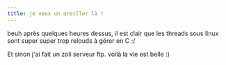 ```yaml
---
title: je veux un oreiller là !
---
```


beuh après quelques heures dessus, il est clair que les threads sous linux
sont super super trop relouds à gérer en C :/

Et sinon j'ai fait un zoli serveur ftp. voilà la vie est belle :)

